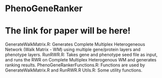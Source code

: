 # PhenoGeneRanker
# The link for paper will be here!
GenerateWalkMatrix.R: Generates Complete Multiplex Heterogeneous Network (Walk Matrix - WM) using multiple gene/protein layers and phenotype layers.
RunRWR.R: Takes gene and phenotype seed file as input, and runs the RWR on Complete Multiplex Heterogenous WM and generates ranking results.
PhenoGeneRankerFunctions.R: Functions are used by GenerateWalkMatrix.R and RunRWR.R
Utils.R: Some utility functions.

